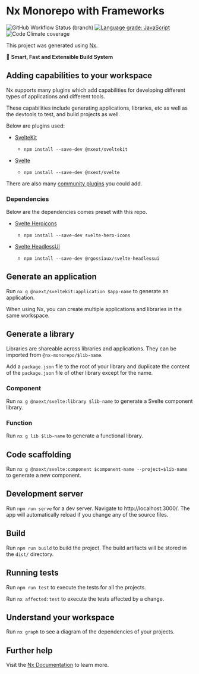 # Nx Monorepo with Frameworks

![GitHub Workflow Status (branch)](https://img.shields.io/github/workflow/status/eXodes/nx-monorepo/CI/main)
[![Language grade: JavaScript](https://img.shields.io/lgtm/grade/javascript/g/eXodes/nx-monorepo.svg)](https://lgtm.com/projects/g/eXodes/nx-monorepo/context:javascript)
![Code Climate coverage](https://img.shields.io/codeclimate/coverage/eXodes/nx-monorepo)

This project was generated using [Nx](https://nx.dev).

🔎 **Smart, Fast and Extensible Build System**

## Adding capabilities to your workspace

Nx supports many plugins which add capabilities for developing different types of applications and different tools.

These capabilities include generating applications, libraries, etc as well as the devtools to test, and build projects as well.

Below are plugins used:

- [SvelteKit](https://kit.svelte.dev)

  - `npm install --save-dev @nxext/sveltekit`

- [Svelte](https://svelte.dev)

  - `npm install --save-dev @nxext/svelte`

There are also many [community plugins](https://nx.dev/community) you could add.

### Dependencies

Below are the dependencies comes preset with this repo.

- [Svelte Heroicons](https://github.com/JustinVoitel/svelte-hero-icons)

  - `npm install --save-dev svelte-hero-icons`

- [Svelte HeadlessUI](https://github.com/rgossiaux/svelte-headlessui)

  - `npm install --save-dev @rgossiaux/svelte-headlessui`

## Generate an application

Run `nx g @nxext/sveltekit:application $app-name` to generate an application.

When using Nx, you can create multiple applications and libraries in the same workspace.

## Generate a library

Libraries are shareable across libraries and applications. They can be imported from `@nx-monorepo/$lib-name`.

Add a `package.json` file to the root of your library and duplicate the content of the `package.json` file of other library except for the name.

### Component

Run `nx g @nxext/svelte:library $lib-name` to generate a Svelte component library.

### Function

Run `nx g lib $lib-name` to generate a functional library.

## Code scaffolding

Run `nx g @nxext/svelte:component $component-name --project=$lib-name` to generate a new component.

## Development server

Run `npm run serve` for a dev server. Navigate to http://localhost:3000/. The app will automatically reload if you change any of the source files.

## Build

Run `npm run build` to build the project. The build artifacts will be stored in the `dist/` directory.

## Running tests

Run `npm run test` to execute the tests for all the projects.

Run `nx affected:test` to execute the tests affected by a change.

## Understand your workspace

Run `nx graph` to see a diagram of the dependencies of your projects.

## Further help

Visit the [Nx Documentation](https://nx.dev) to learn more.
